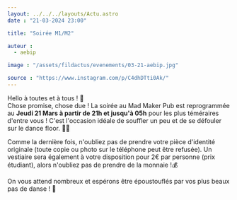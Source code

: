 ```yaml
---
layout: ../../../layouts/Actu.astro
date : "21-03-2024 23:00"

title: "Soirée M1/M2"

auteur :
  - aebip

image : "/assets/fildactus/evenements/03-21-aebip.jpg"

source : "https://www.instagram.com/p/C4dhDTti0Ak/"
---
```


Hello à toutes et à tous ! 👋  
Chose promise, chose due ! La soirée au Mad Maker Pub est reprogrammée au __Jeudi 21 Mars à partir de 21h et jusqu'à 05h__ pour les plus téméraires d'entre vous ! C'est l'occasion idéale de souffler un peu et de se défouler sur le dance floor. 💃🕺

Comme la dernière fois, n'oubliez pas de prendre votre pièce d'identité originale (toute copie ou photo sur le téléphone peut être refusée). Un vestiaire sera également à votre disposition pour 2€ par personne (prix étudiant), alors n'oubliez pas de prendre de la monnaie !💰

On vous attend nombreux et espérons être époustouflés par vos plus beaux pas de danse ! 🥳